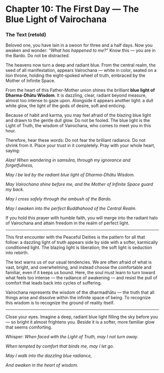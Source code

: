 # Chapter 10: The First Day — The Blue Light of Vairochana

### The Text (retold)

Beloved one, you have lain in a swoon for three and a half days. Now you awaken and wonder: *“What has happened to me?”* Know this — you are in the Bardo. Do not be distracted.

The heavens now turn a deep and radiant blue. From the central realm, the seed of all manifestation, appears Vairochana — white in color, seated on a lion throne, holding the eight-spoked wheel of truth, embraced by the Mother of Infinite Space.

From the heart of this Father-Mother union shines the brilliant **blue light of Dharma-Dhātu Wisdom**. It is dazzling, clear, radiant beyond measure, almost too intense to gaze upon. Alongside it appears another light: a dull white glow, the light of the gods of desire, soft and enticing.

Because of habit and karma, you may feel afraid of the blazing blue light and drawn to the gentle dull glow. Do not be fooled. The blue light is the Light of Truth, the wisdom of Vairochana, who comes to meet you in this hour.

Therefore, hear these words: Do not fear the brilliant radiance. Do not shrink from it. Place your trust in it completely. Pray with your whole heart, saying:

*Alas! When wandering in samsāra, through my ignorance and forgetfulness,*

*May I be led by the radiant blue light of Dharma-Dhātu Wisdom.*

*May Vairochana shine before me, and the Mother of Infinite Space guard my back.*

*May I cross safely through the ambush of the Bardo.*

*May I awaken into the perfect Buddhahood of the Central Realm.*

If you hold this prayer with humble faith, you will merge into the radiant halo of Vairochana and attain freedom in the realm of perfect light.

---

This first encounter with the Peaceful Deities is the pattern for all that follow: a dazzling light of truth appears side by side with a softer, karmically conditioned light. The blazing light is liberation; the soft light is seduction into rebirth.

The text warns us of our usual tendencies. We are often afraid of what is vast, bright, and overwhelming, and instead choose the comfortable and familiar, even if it keeps us bound. Here, the soul must learn to turn toward what feels too intense — the radiance of awakening — and resist the pull of comfort that leads back into cycles of suffering.

Vairochana represents the wisdom of the dharmadhātu — the truth that all things arise and dissolve within the infinite space of being. To recognize this wisdom is to recognize the ground of reality itself.

---

Close your eyes. Imagine a deep, radiant blue light filling the sky before you — so bright it almost frightens you. Beside it is a softer, more familiar glow that seems comforting.

Whisper:
*When faced with the Light of Truth, may I not turn away.*

*When tempted by comfort that binds me, may I let go.*

*May I walk into the dazzling blue radiance,*

*And awaken in the heart of wisdom.*
